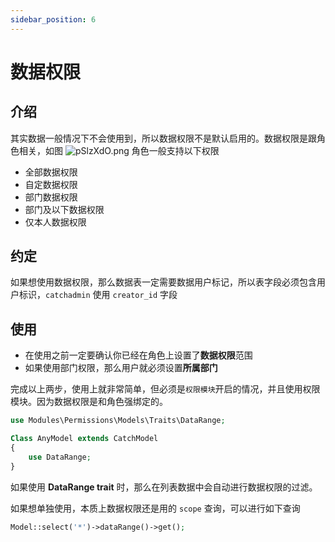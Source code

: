 ```yaml
---
sidebar_position: 6
---
```

# 数据权限
## 介绍
其实数据一般情况下不会使用到，所以数据权限不是默认启用的。数据权限是跟角色相关，如图
![pSlzXdO.png](https://s1.ax1x.com/2023/01/16/pSlzXdO.png)
角色一般支持以下权限
- 全部数据权限
- 自定数据权限
- 部门数据权限
- 部门及以下数据权限
- 仅本人数据权限

## 约定
如果想使用数据权限，那么数据表一定需要数据用户标记，所以表字段必须包含用户标识，`catchadmin` 使用 `creator_id` 字段

## 使用
- 在使用之前一定要确认你已经在角色上设置了**数据权限**范围
- 如果使用部门权限，那么用户就必须设置**所属部门**

完成以上两步，使用上就非常简单，但必须是`权限模块`开启的情况，并且使用权限模块。因为数据权限是和角色强绑定的。

```php
use Modules\Permissions\Models\Traits\DataRange;

Class AnyModel extends CatchModel
{
    use DataRange;
}
```
如果使用 **DataRange trait** 时，那么在列表数据中会自动进行数据权限的过滤。

如果想单独使用，本质上数据权限还是用的 `scope` 查询，可以进行如下查询
```php
Model::select('*')->dataRange()->get();
```